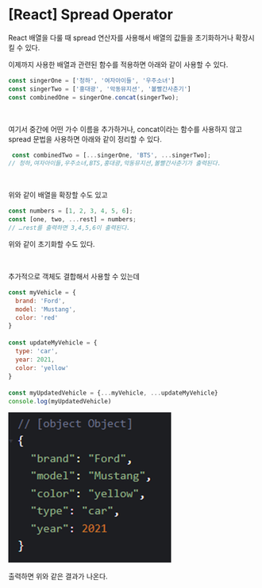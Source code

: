 # [React] Spread Operator

React 배열을 다룰 때 spread 연산자를 사용해서 배열의 값들을 초기화하거나 확장시킬 수 있다.

이제까지 사용한 배열과 관련된 함수를 적용하면 아래와 같이 사용할 수 있다.

```javascript
const singerOne = ['청하', '여자아이들', '우주소녀']
const singerTwo = ['홍대광', '악동뮤지션', '볼빨간사춘기']
const combinedOne = singerOne.concat(singerTwo);
```

<br>

여기서 중간에 어떤 가수 이름을 추가하거나, concat이라는 함수를 사용하지 않고 spread 문법을 사용하면 아래와 같이 정리할 수 있다. 

```javascript
 const combinedTwo = [...singerOne, 'BTS', ...singerTwo];
// 청하,여자아이들,우주소녀,BTS,홍대광,악동뮤지션,볼빨간사춘기가 출력된다.
```

<br>

위와 같이 배열을 확장할 수도 있고

```javascript
const numbers = [1, 2, 3, 4, 5, 6];
const [one, two, ...rest] = numbers;
// …rest를 출력하면 3,4,5,6이 출력된다.
```

위와 같이 초기화할 수도 있다.

<br>

추가적으로 객체도 결합해서 사용할 수 있는데

```javascript
const myVehicle = {
  brand: 'Ford',
  model: 'Mustang',
  color: 'red'
}
 
const updateMyVehicle = {
  type: 'car',
  year: 2021,
  color: 'yellow'
}
 
const myUpdatedVehicle = {...myVehicle, ...updateMyVehicle}
console.log(myUpdatedVehicle)
```

![spread_결과](../../_image/react_spread_result.png)

출력하면 위와 같은 결과가 나온다.
